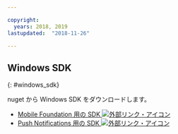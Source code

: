```yaml
---

copyright:
  years: 2018, 2019
lastupdated:  "2018-11-26"

---
```


##	Windows SDK
{: #windows_sdk}

nuget から Windows SDK をダウンロードします。

* [Mobile Foundation 用の SDK ![外部リンク・アイコン](../../icons/launch-glyph.svg "外部リンク・アイコン")](https://www.nuget.org/packages/IBM.MobileFirstPlatformFoundation/)
* [Push Notifications 用の SDK ![外部リンク・アイコン](../../icons/launch-glyph.svg "外部リンク・アイコン")](https://www.nuget.org/packages/IBM.MobileFirstPlatformFoundationPush/)


